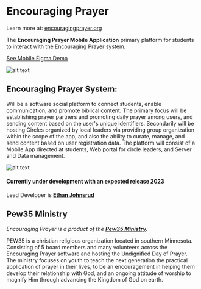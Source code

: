 # Encouraging Prayer
Learn more at: [encouragingprayer.org](https://encouragingprayer.org/)

The **Encouraging Prayer Mobile Application** primary platform for students to interact with the Encouraging Prayer system.

[See Mobile Figma Demo](https://www.figma.com/proto/8EUrLeOWsSvU8XZc9bbJMh/Mobile-Design?node-id=1%3A2&scaling=scale-down&page-id=0%3A1&starting-point-node-id=1%3A2)

![alt text](https://encouragingprayer.org/static/media/1-page-left-partner.9c27f7350fdc8e51e090.png)

## Encouraging Prayer System: 
Will be a software social platform to connect students, enable communication, and promote biblical content.  The primary focus will be establishing prayer partners and promoting daily prayer among users, and sending content based on the user's unique identifiers.  Secondarily will be hosting Circles organized by local leaders via providing group organization within the scope of the app, and also the ability to curate, manage, and send content based on user registration data. The platform will consist of a Mobile App directed at students, Web portal for circle leaders, and Server and Data management.

![alt text](http://encouragingprayer.org/encouraging-prayer.png)

#### Currently under development with an expected release 2023
Lead Developer is [**Ethan Johnsrud**](https://ethanjohnsrud.com/)


## Pew35 Ministry

*Encouraging Prayer is a product of the [**Pew35 Ministry**](https://pew35.org/).*

PEW35 is a christian religious organization located in southern Minnesota.  Consisting of 5 board members and many volunteers across the Encouraging Prayer software  and hosting the Undignified Day of Prayer.  The ministry focuses on youth to teach the next generation the practical application of prayer in their lives, to be an encouragement in helping them develop their relationship with God, and an ongoing attitude of worship to magnify Him through advancing the Kingdom of God on earth.
